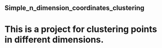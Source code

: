 ## Simple_n_dimension_coordinates_clustering

# This is a project for clustering points in different dimensions.

